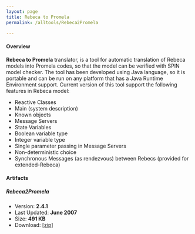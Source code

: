 ```yaml
---
layout: page
title: Rebeca to Promela
permalink: /alltools/Rebeca2Promela

---
```


#### Overview
**Rebeca to Promela** translator, is a tool for automatic translation of Rebeca models into Promela codes, so that the model can be verified with SPIN model checker. The tool has been developed using Java language, so it is portable and can be run on any platform that has a Java Runtime Environment support. Current version of this tool support the following features in Rebeca model:

* Reactive Classes
* Main (system description)
* Known objects
* Message Servers
* State Variables
* Boolean variable type
* Integer variable type
* Single parameter passing in Message Servers
* Non-deterministic choice
* Synchronous Messages (as rendezvous) between Rebecs (provided for extended-Rebeca) 

#### Artifacts
##### Rebeca2Promela
* Version: **2.4.1**
* Last Updated: **June 2007**
* Size: **491 KB**
* Download: [ [zip] ](http://ece.ut.ac.ir/fml/tools/Rebeca2Promela-2.4.1.zip)
